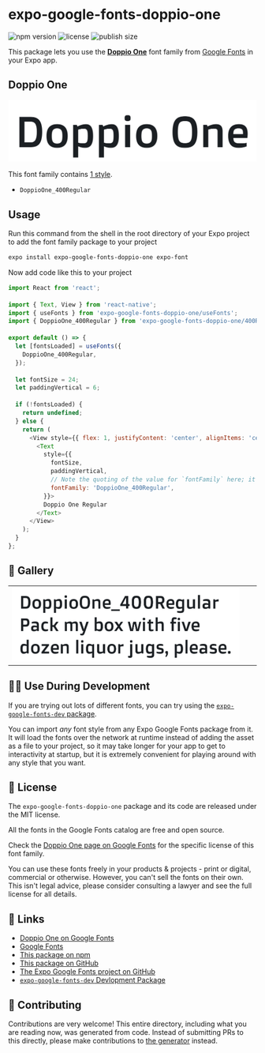 # expo-google-fonts-doppio-one

![npm version](https://flat.badgen.net/npm/v/expo-google-fonts-doppio-one)
![license](https://flat.badgen.net/github/license/expo/google-fonts)
![publish size](https://flat.badgen.net/packagephobia/install/expo-google-fonts-doppio-one)

This package lets you use the [**Doppio One**](https://fonts.google.com/specimen/Doppio+One) font family from [Google Fonts](https://fonts.google.com/) in your Expo app.

## Doppio One

![Doppio One](./font-family.png)

This font family contains [1 style](#-gallery).

- `DoppioOne_400Regular`

## Usage

Run this command from the shell in the root directory of your Expo project to add the font family package to your project
```sh
expo install expo-google-fonts-doppio-one expo-font
```

Now add code like this to your project
```js
import React from 'react';

import { Text, View } from 'react-native';
import { useFonts } from 'expo-google-fonts-doppio-one/useFonts';
import { DoppioOne_400Regular } from 'expo-google-fonts-doppio-one/400Regular';

export default () => {
  let [fontsLoaded] = useFonts({
    DoppioOne_400Regular,
  });

  let fontSize = 24;
  let paddingVertical = 6;

  if (!fontsLoaded) {
    return undefined;
  } else {
    return (
      <View style={{ flex: 1, justifyContent: 'center', alignItems: 'center' }}>
        <Text
          style={{
            fontSize,
            paddingVertical,
            // Note the quoting of the value for `fontFamily` here; it expects a string!
            fontFamily: 'DoppioOne_400Regular',
          }}>
          Doppio One Regular
        </Text>
      </View>
    );
  }
};

```

## 🔡 Gallery


||||
|-|-|-|
|![DoppioOne_400Regular](.//400Regular/DoppioOne_400Regular.ttf.png)||||


## 👩‍💻 Use During Development

If you are trying out lots of different fonts, you can try using the [`expo-google-fonts-dev` package](https://github.com/freeboub/google-fonts/tree/master/font-packages/dev#readme).

You can import *any* font style from any Expo Google Fonts package from it. It will load the fonts
over the network at runtime instead of adding the asset as a file to your project, so it may take longer
for your app to get to interactivity at startup, but it is extremely convenient
for playing around with any style that you want.

## 📖 License

The `expo-google-fonts-doppio-one` package and its code are released under the MIT license.

All the fonts in the Google Fonts catalog are free and open source.

Check the [Doppio One page on Google Fonts](https://fonts.google.com/specimen/Doppio+One) for the specific license of this font family.

You can use these fonts freely in your products & projects - print or digital, commercial or otherwise. However, you can't sell the fonts on their own. This isn't legal advice, please consider consulting a lawyer and see the full license for all details.

## 🔗 Links

- [Doppio One on Google Fonts](https://fonts.google.com/specimen/Doppio+One)
- [Google Fonts](https://fonts.google.com/)
- [This package on npm](https://www.npmjs.com/package/expo-google-fonts-doppio-one)
- [This package on GitHub](https://github.com/freeboub/google-fonts/tree/master/font-packages/doppio-one)
- [The Expo Google Fonts project on GitHub](https://github.com/freeboub/google-fonts)
- [`expo-google-fonts-dev` Devlopment Package](https://github.com/freeboub/google-fonts/tree/master/font-packages/dev)

## 🤝 Contributing

Contributions are very welcome! This entire directory, including what you are reading now, was generated from code. Instead of submitting PRs to this directly, please make contributions to [the generator](https://github.com/freeboub/google-fonts/tree/master/packages/generator) instead.

